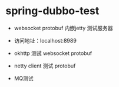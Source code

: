 # spring-dubbo-test

 * websocket protobuf 内嵌jetty 测试服务器
 * 访问地址：localhost:8989

 * okhttp 测试 websocket protobuf

 * netty client 测试 protobuf

 * MQ测试


